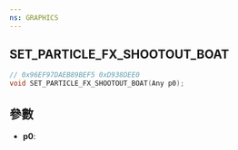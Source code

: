 ```yaml
---
ns: GRAPHICS
---
```

## SET_PARTICLE_FX_SHOOTOUT_BOAT

```c
// 0x96EF97DAEB89BEF5 0xD938DEE0
void SET_PARTICLE_FX_SHOOTOUT_BOAT(Any p0);
```


## 參數
* **p0**: 

